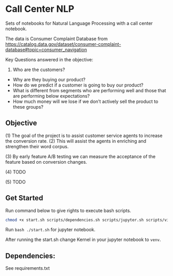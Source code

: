 # Call Center NLP
Sets of notebooks for Natural Language Processing with a call center notebook.

The data is Consumer Complaint Database from https://catalog.data.gov/dataset/consumer-complaint-database#topic=consumer_navigation

Key Questions answered in the objective:
1. Who are the customers?
- Why are they buying our product?
- How do we predict if a customer is going to buy our product?
- What is different from segments who are performing well and those that are performing below expectations?
- How much money will we lose if we don’t actively sell the product to these groups?

## Objective
(1) The goal of the project is to assist customer service agents to increase the conversion rate.  (2) This will assist the agents in enriching and strengthen their word corpus.

(3) By early feature A/B testing we can measure the acceptance of the feature based on conversion changes.

(4) TODO

(5) TODO



## Get Started
Run command below to give rights to execute bash scripts.
```bash
chmod +x start.sh scripts/dependencies.sh scripts/jupyter.sh scripts/virtualenv.sh
```

Run ```bash ./start.sh``` for jupyter notebook.   

After running the start.sh change Kernel in your jupyter notebook to ```venv```.


## Dependencies:
See requirements.txt
